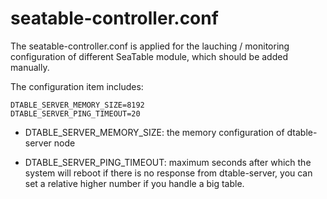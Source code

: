 # seatable-controller.conf

The seatable-controller.conf is applied for the lauching / monitoring configuration of different SeaTable module, which should be added manually.

The configuration item includes:

```
DTABLE_SERVER_MEMORY_SIZE=8192
DTABLE_SERVER_PING_TIMEOUT=20
```

* DTABLE_SERVER_MEMORY_SIZE: the memory configuration of dtable-server node

* DTABLE_SERVER_PING_TIMEOUT: maximum seconds after which the system will reboot if there is no response from dtable-server, you can set a relative higher number if you handle a big table.

